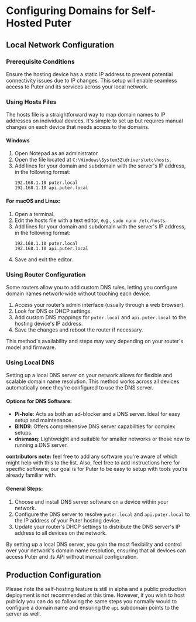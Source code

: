 # Configuring Domains for Self-Hosted Puter

## Local Network Configuration

### Prerequisite Conditions

Ensure the hosting device has a static IP address to prevent potential connectivity issues due to IP changes. This setup will enable seamless access to Puter and its services across your local network.

### Using Hosts Files

The hosts file is a straightforward way to map domain names to IP addresses on individual devices. It's simple to set up but requires manual changes on each device that needs access to the domains.

#### Windows
1. Open Notepad as an administrator.
2. Open the file located at `C:\Windows\System32\drivers\etc\hosts`.
3. Add lines for your domain and subdomain with the server's IP address, in the
   following format:
   ```
   192.168.1.10 puter.local
   192.168.1.10 api.puter.local
   ```

#### For macOS and Linux:
1. Open a terminal.
2. Edit the hosts file with a text editor, e.g., `sudo nano /etc/hosts`.
3. Add lines for your domain and subdomain with the server's IP address, in the
   following format:
   ```
   192.168.1.10 puter.local
   192.168.1.10 api.puter.local
   ```
4. Save and exit the editor.


### Using Router Configuration

Some routers allow you to add custom DNS rules, letting you configure domain names network-wide without touching each device.

1. Access your router’s admin interface (usually through a web browser).
2. Look for DNS or DHCP settings.
3. Add custom DNS mappings for `puter.local` and `api.puter.local` to the hosting device's IP address.
4. Save the changes and reboot the router if necessary.

This method's availability and steps may vary depending on your router's model and firmware.

### Using Local DNS

Setting up a local DNS server on your network allows for flexible and scalable domain name resolution. This method works across all devices automatically once they're configured to use the DNS server.

#### Options for DNS Software:

- **Pi-hole**: Acts as both an ad-blocker and a DNS server. Ideal for easy setup and maintenance.
- **BIND9**: Offers comprehensive DNS server capabilities for complex setups.
- **dnsmasq**: Lightweight and suitable for smaller networks or those new to running a DNS server.

**contributors note:** feel free to add any software you're aware of
which might help with this to the list. Also, feel free to add instructions here for specific software; our goal is for Puter to be easy to setup with tools you're already familiar with.

#### General Steps:

1. Choose and install DNS server software on a device within your network.
2. Configure the DNS server to resolve `puter.local` and `api.puter.local` to the IP address of your Puter hosting device.
3. Update your router's DHCP settings to distribute the DNS server's IP address to all devices on the network.

By setting up a local DNS server, you gain the most flexibility and control over your network's domain name resolution, ensuring that all devices can access Puter and its API without manual configuration.

## Production Configuration

Please note the self-hosting feature is still in alpha and a public production
deployment is not recommended at this time. However, if you wish to host
publicly you can do so following the same steps you normally would to configure
a domain name and ensuring the `api` subdomain points to the server as well.
